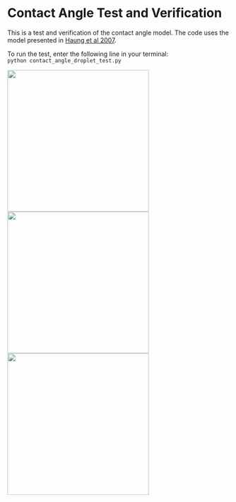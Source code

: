 # Contact Angle Test and Verification
This is a test and verification of the contact angle model. The code uses the model presented in [Haung et al 2007](https://journals.aps.org/pre/pdf/10.1103/PhysRevE.76.066701).

To run the test, enter the following line in your terminal:\
```python contact_angle_droplet_test.py```

<img src=./droplet_viz_m0.4.png width="320"> <img src=./droplet_viz_0.png width="320"> <img src=./droplet_viz_p0.4.png width="320">


